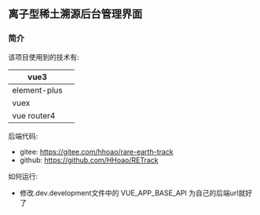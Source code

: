 ## 离子型稀土溯源后台管理界面
### 简介
该项目使用到的技术有:

| vue3         |     |
|--------------|-----|
| element-plus |     |
| vuex         |     |
| vue router4  |     |

后端代码: 
* gitee: https://gitee.com/hhoao/rare-earth-track
* github: https://github.com/HHoao/RETrack

如何运行:
* 修改.dev.development文件中的 VUE_APP_BASE_API 为自己的后端url就好了
